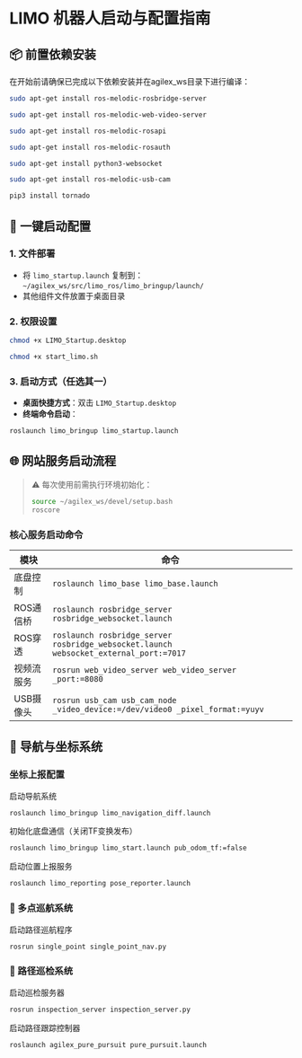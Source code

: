 # LIMO 机器人启动与配置指南

## 📦 前置依赖安装
在开始前请确保已完成以下依赖安装并在agilex_ws目录下进行编译：

```bash
sudo apt-get install ros-melodic-rosbridge-server 

sudo apt-get install ros-melodic-web-video-server 

sudo apt-get install ros-melodic-rosapi 

sudo apt-get install ros-melodic-rosauth 

sudo apt-get install python3-websocket

sudo apt-get install ros-melodic-usb-cam

pip3 install tornado
```
## 🚀 一键启动配置
### 1. 文件部署
- 将 `limo_startup.launch` 复制到：  
  `~/agilex_ws/src/limo_ros/limo_bringup/launch/`
- 其他组件文件放置于桌面目录

### 2. 权限设置
```bash
chmod +x LIMO_Startup.desktop

chmod +x start_limo.sh
```
### 3. 启动方式（任选其一）
- **桌面快捷方式**：双击 `LIMO_Startup.desktop`
- **终端命令启动**：
```bash
roslaunch limo_bringup limo_startup.launch
```
## 🌐 网站服务启动流程
> ⚠️ 每次使用前需执行环境初始化：
> ```bash
> source ~/agilex_ws/devel/setup.bash
> roscore
> ```

### 核心服务启动命令
| 模块 | 命令 |
|------|------|
| 底盘控制 | ```roslaunch limo_base limo_base.launch``` |
| ROS通信桥 | ```roslaunch rosbridge_server rosbridge_websocket.launch``` |
| ROS穿透   | ```roslaunch rosbridge_server rosbridge_websocket.launch websocket_external_port:=7017``` |
| 视频流服务 | ```rosrun web_video_server web_video_server _port:=8080``` |
| USB摄像头 | ```rosrun usb_cam usb_cam_node _video_device:=/dev/video0 _pixel_format:=yuyv``` |

## 🧭 导航与坐标系统
### 坐标上报配置
启动导航系统
```bash
roslaunch limo_bringup limo_navigation_diff.launch
```
初始化底盘通信（关闭TF变换发布）
```bash
roslaunch limo_bringup limo_start.launch pub_odom_tf:=false
```
启动位置上报服务
```bash
roslaunch limo_reporting pose_reporter.launch
```

### 📍 多点巡航系统
启动路径巡航程序
```bash
rosrun single_point single_point_nav.py
```
### 🔁 路径巡检系统
启动巡检服务器
```bash
rosrun inspection_server inspection_server.py
```
启动路径跟踪控制器
```bash
roslaunch agilex_pure_pursuit pure_pursuit.launch
```
